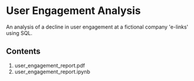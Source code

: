 # User Engagement Analysis
An analysis of a decline in user engagement at a fictional company 'e-links' using SQL. 

## Contents 
1.  user_engagement_report.pdf 
2.  user_engagement_report.ipynb
